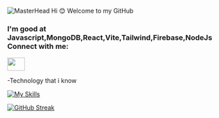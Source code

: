 
![MasterHead](https://i.ibb.co/xfnPXTL/3357954.jpg)
Hi :blush:
Welcome to my GitHub 


<h3 align="left"> I'm good at Javascript,MongoDB,React,Vite,Tailwind,Firebase,NodeJs 
  Connect with me:</h3>
<p align="left">
<a href="https://www.linkedin.com/in/daiyan-salam-694967245/" target="blank"><img align="center" src="https://cdn.jsdelivr.net/npm/simple-icons@3.0.1/icons/linkedin.svg" alt="" height="30" width="40" /></a>
</p>


-Technology that i know 


[![My Skills](https://skillicons.dev/icons?i=js,html,css,firebase,github,nodejs,react,vite,vscode,mongodb)](https://skillicons.dev)


[![GitHub Streak](https://streak-stats.demolab.com?user=whoiswajid&theme=rose-pine)](https://git.io/streak-stats)
